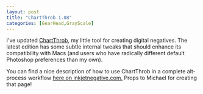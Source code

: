 ```yaml
---
layout: post
title: "ChartThrob 1.08"
categories: [GearHead,GrayScale]
---
```

I've updated <a href="http://www.botzilla.com/blog/archives/000544.html">ChartThrob,</a> my little tool for creating digital negatives. The latest edition has some subtle internal tweaks that should enhance its compatibility with Macs (and users who have radically different default Photoshop preferences than my own).

You can find a nice description of how to use ChartThrob in a complete alt-process workflow <a href="http://www.inkjetnegative.com/images/RNP/quick_guide_to_making_digital_ne.htm">here on inkjetnegative.com.</a> Props to Michael for creating that page!


